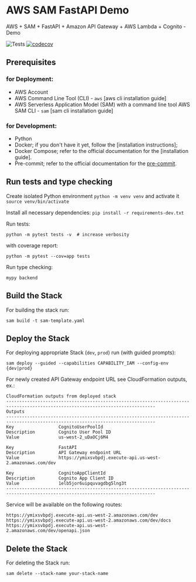 # AWS SAM FastAPI Demo

AWS + SAM + FastAPI + Amazon API Gateway + AWS Lambda + Cognito - Demo

![Tests](https://github.com/pawong/aws-sam-fastapi/workflows/Tests/badge.svg)
[![codecov](https://codecov.io/gh/pawong/aws-sam-fastapi/branch/master/graph/badge.svg)](https://codecov.io/gh/pawong/aws-sam-fastapi)

## Prerequisites

### for Deployment:

- AWS Account
- AWS Command Line Tool (CLI) - `aws` [aws cli installation guide]
- AWS Serverless Application Model (SAM) with a command line tool AWS SAM CLI - `sam` [sam cli installation guide]

### for Development:

- Python
- Docker; if you don't have it yet, follow the [installation instructions];
- Docker Compose; refer to the official documentation for the [installation guide].
- Pre-commit; refer to the official documentation for the [pre-commit](https://pre-commit.com/#install).

## Run tests and type checking

Create isolated Python environment `python -m venv venv` and activate it `source venv/bin/activate`

Install all necessary dependencies: `pip install -r requirements-dev.txt`

Run tests:

    python -m pytest tests -v  # increase verbosity

with coverage report:

    python -m pytest --cov=app tests

Run type checking:

    mypy backend

## Build the Stack

For building the stack run:

    sam build -t sam-template.yaml

## Deploy the Stack

For deploying appropriate Stack (`dev`, `prod`) run (with guided prompts):

    sam deploy --guided --capabilities CAPABILITY_IAM --config-env {dev|prod}

For newly created API Gateway endpoint URL see CloudFormation outputs, ex.:

    CloudFormation outputs from deployed stack
    -------------------------------------------------------------------------------------------------------------------------------
    Outputs
    -------------------------------------------------------------------------------------------------------------------------------
    Key                 CognitoUserPoolId
    Description         Cognito User Pool ID
    Value               us-west-2_uDaOCj6M4

    Key                 FastAPI
    Description         API Gateway endpoint URL
    Value               https://ymixsvbpdj.execute-api.us-west-2.amazonaws.com/dev

    Key                 CognitoAppClientId
    Description         Cognito App Client ID
    Value               1elb5jor6uipquvagdbg5lng3t
    -------------------------------------------------------------------------------------------------------------------------------

Service will be available on the following routes:

    https://ymixsvbpdj.execute-api.us-west-2.amazonaws.com/dev
    https://ymixsvbpdj.execute-api.us-west-2.amazonaws.com/dev/docs
    https://ymixsvbpdj.execute-api.us-west-2.amazonaws.com/dev/openapi.json

## Delete the Stack

For deleting the Stack run:

    sam delete --stack-name your-stack-name
